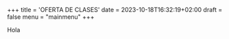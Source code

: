 +++
title = 'OFERTA DE CLASES'
date = 2023-10-18T16:32:19+02:00
draft = false
menu = "mainmenu"
+++

Hola